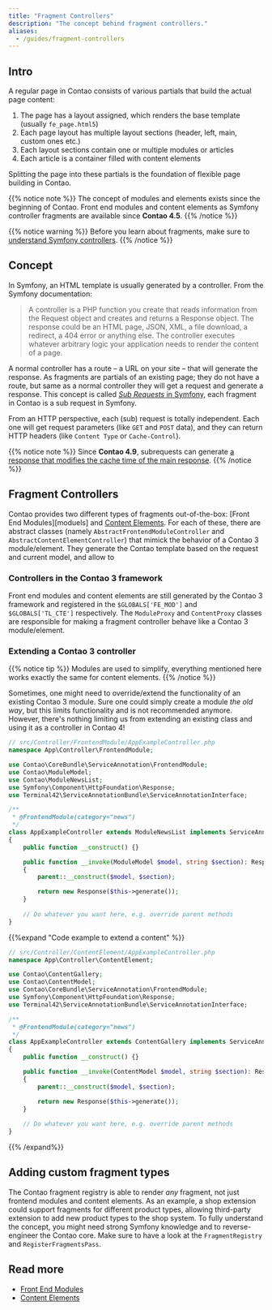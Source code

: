 ```yaml
---
title: "Fragment Controllers"
description: "The concept behind fragment controllers."
aliases:
  - /guides/fragment-controllers
---
```



## Intro

A regular page in Contao consists of various partials that build the actual page content:

1. The page has a layout assigned, which renders the base template (usually `fe_page.html5`)
2. Each page layout has multiple layout sections (header, left, main, custom ones etc.)
3. Each layout sections contain one or multiple modules or articles
4. Each article is a container filled with content elements

Splitting the page into these partials is the foundation of flexible page building in Contao.

{{% notice note %}}
The concept of modules and elements exists since the beginning of Contao.
Front end modules and content elements as Symfony controller fragments are available since **Contao 4.5**.
{{% /notice %}}

{{% notice warning %}}
Before you learn about fragments, make sure to
[understand Symfony controllers](https://symfony.com/doc/current/controller.html).
{{% /notice %}}


## Concept

In Symfony, an HTML template is usually generated by a controller. From the Symfony documentation:

> A controller is a PHP function you create that reads information from the Request object and
> creates and returns a Response object. The response could be an HTML page, JSON, XML, a
> file download, a redirect, a 404 error or anything else. The controller executes whatever
> arbitrary logic your application needs to render the content of a page.

A normal controller has a route – a URL on your site – that will generate the response.
As fragments are partials of an existing page; they do not have a route, but same as a
normal controller they will get a request and generate a response. This concept is called
[*Sub Requests* in Symfony][subrequests], each fragment in Contao is a sub request in Symfony.

From an HTTP perspective, each (sub) request is totally independent. Each one will get request
parameters (like `GET` and `POST` data), and they can return HTTP headers (like `Content Type`
or `Cache-Control`).

{{% notice note %}}
Since **Contao 4.9**, subrequests can generate [a response that modifies the cache time of
the main response](/framework/caching/#caching-fragments).
{{% /notice %}}



## Fragment Controllers

Contao provides two different types of fragments out-of-the-box:
[Front End Modules][moduels] and [Content Elements][elements]. For each of
these, there are abstract classes (namely `AbstractFrontendModuleController`
and `AbstractContentElementController`) that mimick the behavior of a Contao 3
module/element. They generate the Contao template based on the request and current
model, and allow to


### Controllers in the Contao 3 framework

Front end modules and content elements are still generated by the Contao 3
framework and registered in the `$GLOBALS['FE_MOD']` and `$GLOBALS['TL_CTE']`
respectively. The `ModuleProxy` and `ContentProxy` classes are responsible
for making a fragment controller behave like a Contao 3 module/element.


### Extending a Contao 3 controller

{{% notice tip %}}
Modules are used to simplify, everything mentioned here works exactly the same for content elements.
{{% /notice %}}

Sometimes, one might need to override/extend the functionality of an existing Contao 3 module.
Sure one could simply create a module *the old way*, but this limits functionality and is not
recommended anymore. However, there's nothing limiting us from extending an existing class and
using it as a controller in Contao 4!

```php
// src/Controller/FrontendModule/AppExampleController.php
namespace App\Controller\FrontendModule;

use Contao\CoreBundle\ServiceAnnotation\FrontendModule;
use Contao\ModuleModel;
use Contao\ModuleNewsList;
use Symfony\Component\HttpFoundation\Response;
use Terminal42\ServiceAnnotationBundle\ServiceAnnotationInterface;

/**
 * @FrontendModule(category="news")
 */
class AppExampleController extends ModuleNewsList implements ServiceAnnotationInterface
{
    public function __construct() {}

    public function __invoke(ModuleModel $model, string $section): Response
    {
        parent::__construct($model, $section);

        return new Response($this->generate());
    }
    
    // Do whatever you want here, e.g. override parent methods
}
```

{{%expand "Code example to extend a content" %}}
```php
// src/Controller/ContentElement/AppExampleController.php
namespace App\Controller\ContentElement;

use Contao\ContentGallery;
use Contao\ContentModel;
use Contao\CoreBundle\ServiceAnnotation\FrontendModule;
use Symfony\Component\HttpFoundation\Response;
use Terminal42\ServiceAnnotationBundle\ServiceAnnotationInterface;

/**
 * @FrontendModule(category="news")
 */
class AppExampleController extends ContentGallery implements ServiceAnnotationInterface
{
    public function __construct() {}

    public function __invoke(ContentModel $model, string $section): Response
    {
        parent::__construct($model, $section);

        return new Response($this->generate());
    }
    
    // Do whatever you want here, e.g. override parent methods
}
```
{{% /expand%}}


## Adding custom fragment types

The Contao fragment registry is able to render _any_ fragment, not just frontend modules
and content elements. As an example, a shop extension could support fragments for different
product types, allowing third-party extension to add new product types to the shop system.
To fully understand the concept, you might need strong Symfony knowledge and to reverse-engineer
the Contao core. Make sure to have a look at the `FragmentRegistry` and `RegisterFragmentsPass`.



## Read more

* [Front End Modules][modules]
* [Content Elements][elements]


[modules]: /framework/front-end-modules/
[elements]: /framework/content-elements/
[subrequests]: https://symfony.com/doc/current/components/http_kernel.html#sub-requests
